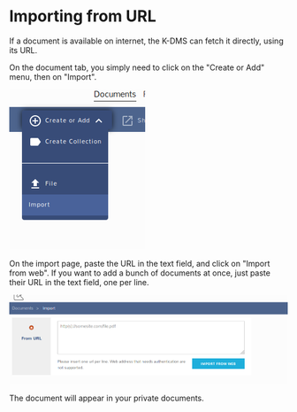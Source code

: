 # Importing from URL

If a document is available on internet, the K-DMS can fetch it directly, using its URL.

On the document tab, you simply need to click on the "Create or Add" menu, then on "Import".

![Import document menu](img/Import-from-url-menu.png)

On the import page, paste the URL in the text field, and click on "Import from web". If you want to add a bunch of documents at once, just paste their URL in the text field, one per line.

![Import document page](img/Import-from-url-page.png)

The document will appear in your private documents.
